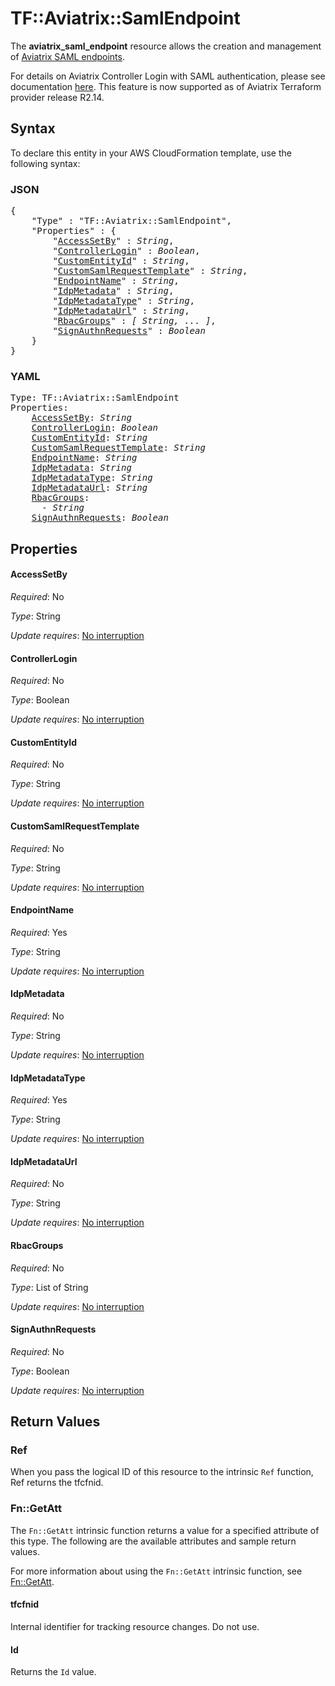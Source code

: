 # TF::Aviatrix::SamlEndpoint

The **aviatrix_saml_endpoint** resource allows the creation and management of [Aviatrix SAML endpoints](https://docs.aviatrix.com/HowTos/VPN_SAML.html).

For details on Aviatrix Controller Login with SAML authentication, please see documentation [here](https://docs.aviatrix.com/HowTos/Controller_Login_SAML_Config.html). This feature is now supported as of Aviatrix Terraform provider release R2.14.

## Syntax

To declare this entity in your AWS CloudFormation template, use the following syntax:

### JSON

<pre>
{
    "Type" : "TF::Aviatrix::SamlEndpoint",
    "Properties" : {
        "<a href="#accesssetby" title="AccessSetBy">AccessSetBy</a>" : <i>String</i>,
        "<a href="#controllerlogin" title="ControllerLogin">ControllerLogin</a>" : <i>Boolean</i>,
        "<a href="#customentityid" title="CustomEntityId">CustomEntityId</a>" : <i>String</i>,
        "<a href="#customsamlrequesttemplate" title="CustomSamlRequestTemplate">CustomSamlRequestTemplate</a>" : <i>String</i>,
        "<a href="#endpointname" title="EndpointName">EndpointName</a>" : <i>String</i>,
        "<a href="#idpmetadata" title="IdpMetadata">IdpMetadata</a>" : <i>String</i>,
        "<a href="#idpmetadatatype" title="IdpMetadataType">IdpMetadataType</a>" : <i>String</i>,
        "<a href="#idpmetadataurl" title="IdpMetadataUrl">IdpMetadataUrl</a>" : <i>String</i>,
        "<a href="#rbacgroups" title="RbacGroups">RbacGroups</a>" : <i>[ String, ... ]</i>,
        "<a href="#signauthnrequests" title="SignAuthnRequests">SignAuthnRequests</a>" : <i>Boolean</i>
    }
}
</pre>

### YAML

<pre>
Type: TF::Aviatrix::SamlEndpoint
Properties:
    <a href="#accesssetby" title="AccessSetBy">AccessSetBy</a>: <i>String</i>
    <a href="#controllerlogin" title="ControllerLogin">ControllerLogin</a>: <i>Boolean</i>
    <a href="#customentityid" title="CustomEntityId">CustomEntityId</a>: <i>String</i>
    <a href="#customsamlrequesttemplate" title="CustomSamlRequestTemplate">CustomSamlRequestTemplate</a>: <i>String</i>
    <a href="#endpointname" title="EndpointName">EndpointName</a>: <i>String</i>
    <a href="#idpmetadata" title="IdpMetadata">IdpMetadata</a>: <i>String</i>
    <a href="#idpmetadatatype" title="IdpMetadataType">IdpMetadataType</a>: <i>String</i>
    <a href="#idpmetadataurl" title="IdpMetadataUrl">IdpMetadataUrl</a>: <i>String</i>
    <a href="#rbacgroups" title="RbacGroups">RbacGroups</a>: <i>
      - String</i>
    <a href="#signauthnrequests" title="SignAuthnRequests">SignAuthnRequests</a>: <i>Boolean</i>
</pre>

## Properties

#### AccessSetBy

_Required_: No

_Type_: String

_Update requires_: [No interruption](https://docs.aws.amazon.com/AWSCloudFormation/latest/UserGuide/using-cfn-updating-stacks-update-behaviors.html#update-no-interrupt)

#### ControllerLogin

_Required_: No

_Type_: Boolean

_Update requires_: [No interruption](https://docs.aws.amazon.com/AWSCloudFormation/latest/UserGuide/using-cfn-updating-stacks-update-behaviors.html#update-no-interrupt)

#### CustomEntityId

_Required_: No

_Type_: String

_Update requires_: [No interruption](https://docs.aws.amazon.com/AWSCloudFormation/latest/UserGuide/using-cfn-updating-stacks-update-behaviors.html#update-no-interrupt)

#### CustomSamlRequestTemplate

_Required_: No

_Type_: String

_Update requires_: [No interruption](https://docs.aws.amazon.com/AWSCloudFormation/latest/UserGuide/using-cfn-updating-stacks-update-behaviors.html#update-no-interrupt)

#### EndpointName

_Required_: Yes

_Type_: String

_Update requires_: [No interruption](https://docs.aws.amazon.com/AWSCloudFormation/latest/UserGuide/using-cfn-updating-stacks-update-behaviors.html#update-no-interrupt)

#### IdpMetadata

_Required_: No

_Type_: String

_Update requires_: [No interruption](https://docs.aws.amazon.com/AWSCloudFormation/latest/UserGuide/using-cfn-updating-stacks-update-behaviors.html#update-no-interrupt)

#### IdpMetadataType

_Required_: Yes

_Type_: String

_Update requires_: [No interruption](https://docs.aws.amazon.com/AWSCloudFormation/latest/UserGuide/using-cfn-updating-stacks-update-behaviors.html#update-no-interrupt)

#### IdpMetadataUrl

_Required_: No

_Type_: String

_Update requires_: [No interruption](https://docs.aws.amazon.com/AWSCloudFormation/latest/UserGuide/using-cfn-updating-stacks-update-behaviors.html#update-no-interrupt)

#### RbacGroups

_Required_: No

_Type_: List of String

_Update requires_: [No interruption](https://docs.aws.amazon.com/AWSCloudFormation/latest/UserGuide/using-cfn-updating-stacks-update-behaviors.html#update-no-interrupt)

#### SignAuthnRequests

_Required_: No

_Type_: Boolean

_Update requires_: [No interruption](https://docs.aws.amazon.com/AWSCloudFormation/latest/UserGuide/using-cfn-updating-stacks-update-behaviors.html#update-no-interrupt)

## Return Values

### Ref

When you pass the logical ID of this resource to the intrinsic `Ref` function, Ref returns the tfcfnid.

### Fn::GetAtt

The `Fn::GetAtt` intrinsic function returns a value for a specified attribute of this type. The following are the available attributes and sample return values.

For more information about using the `Fn::GetAtt` intrinsic function, see [Fn::GetAtt](https://docs.aws.amazon.com/AWSCloudFormation/latest/UserGuide/intrinsic-function-reference-getatt.html).

#### tfcfnid

Internal identifier for tracking resource changes. Do not use.

#### Id

Returns the <code>Id</code> value.

